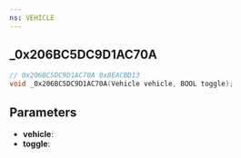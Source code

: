 ```yaml
---
ns: VEHICLE
---
```

## _0x206BC5DC9D1AC70A

```c
// 0x206BC5DC9D1AC70A 0x8EACBD13
void _0x206BC5DC9D1AC70A(Vehicle vehicle, BOOL toggle);
```


## Parameters
* **vehicle**: 
* **toggle**:


